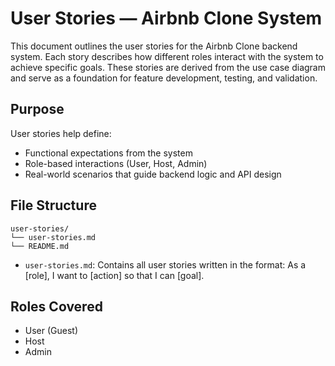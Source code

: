 
#  User Stories — Airbnb Clone System

This document outlines the user stories for the Airbnb Clone backend system. Each story describes how different roles interact with the system to achieve specific goals. These stories are derived from the use case diagram and serve as a foundation for feature development, testing, and validation.



##  Purpose

User stories help define:
- Functional expectations from the system
- Role-based interactions (User, Host, Admin)
- Real-world scenarios that guide backend logic and API design



##  File Structure

```
user-stories/
└── user-stories.md
└── README.md
```

- `user-stories.md`: Contains all user stories written in the format:
    As a [role], I want to [action] so that I can [goal].



## Roles Covered

- User (Guest)
- Host
- Admin







